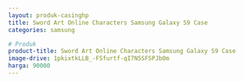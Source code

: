 ```yaml
---
layout: produk-casinghp
title: Sword Art Online Characters Samsung Galaxy S9 Case
categories: samsung

# Produk
product-title: Sword Art Online Characters Samsung Galaxy S9 Case
image-drive: 1pkixtkLLB_-FSfurtf-qI7N5SFSPJbOm
harga: 90000
---
```

